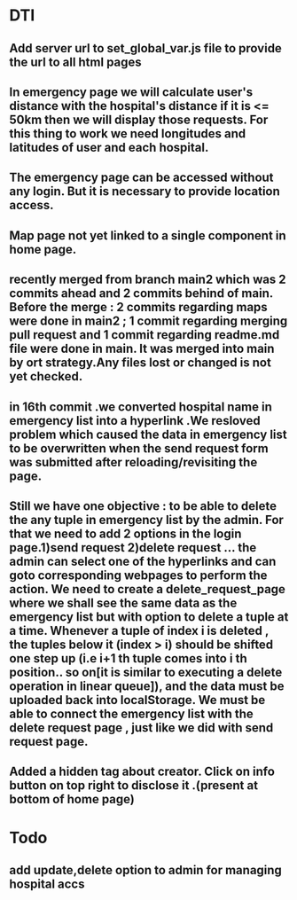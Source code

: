 # DTI
## Add server url to set_global_var.js file to provide the url to all html pages
## In emergency page we will calculate user's distance with the hospital's distance if it is <= 50km then we will display those requests. For this thing to work we need longitudes and latitudes of user and each hospital.
## The emergency page can be accessed without any login. But it is necessary to provide location access.

## Map page not yet linked to a single component in home page.

## recently merged from branch main2 which was 2 commits ahead and 2 commits behind of main.  Before the merge : 2 commits regarding maps were done in main2 ; 1 commit regarding merging pull request and 1 commit regarding readme.md file were done in main. It was merged into main by ort strategy.Any files lost or changed is not yet checked.

## in 16th commit .we converted hospital name in emergency list into a hyperlink .We resloved problem which caused the data in emergency list to be overwritten when the send request form was submitted after reloading/revisiting the page. 
## Still we have one objective : to be able to delete the any tuple in emergency list by the admin. For that we need to add 2 options in the login page.1)send request 2)delete request ... the admin can select one of the hyperlinks and can goto corresponding webpages to perform the action. We need to create a delete_request_page where we shall see the same data as the emergency list but with option to delete a tuple at a time. Whenever a tuple of index i is deleted , the tuples below it (index > i) should be shifted one step up (i.e i+1 th tuple comes into i th position.. so on[it is similar to executing a delete operation in linear queue]), and the data must be uploaded back into localStorage. We must be able to connect the emergency list with the delete request page , just like we did with send request page.

## Added a hidden tag about creator. Click on info button on top right to disclose it .(present at bottom of home page)

# Todo
## add update,delete option to admin for managing hospital accs
